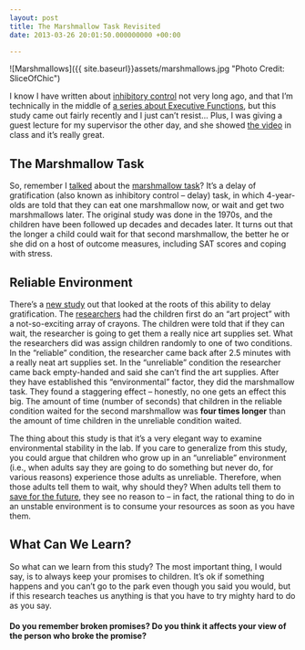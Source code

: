 ```yaml
---
layout: post
title: The Marshmallow Task Revisited
date: 2013-03-26 20:01:50.000000000 +00:00

---
```

![Marshmallows]({{ site.baseurl}}assets/marshmallows.jpg "Photo Credit: SliceOfChic")


I know I have written about [inhibitory control](https://galpod.com/when-simon-doesnt-say-inhibitory-control-in-children/) not very long ago, and that I’m technically in the middle of [a series about Executive Functions](https://galpod.com/whos-the-executive/), but this study came out fairly recently and I just can’t resist... Plus, I was giving a guest lecture for my supervisor the other day, and she showed [the video](http://www.youtube.com/watch?v=JsQMdECFnUQ) in class and it’s really great.

## The Marshmallow Task

So, remember I [talked](https://galpod.com/children-ignoring-distractions-fact-or-fiction/) about the [marshmallow task](https://en.wikipedia.org/wiki/Stanford_marshmallow_experiment)? It’s a delay of gratification (also known as inhibitory control – delay) task, in which 4-year-olds are told that they can eat one marshmallow now, or wait and get two marshmallows later. The original study was done in the 1970s, and the children have been followed up decades and decades later. It turns out that the longer a child could wait for that second marshmallow, the better he or she did on a host of outcome measures, including SAT scores and coping with stress.

## Reliable Environment

There’s a [new study](https://www.sciencedirect.com/science/article/pii/S0010027712001849) out that looked at the roots of this ability to delay gratification. The [researchers](https://babylab.bcs.rochester.edu/New_Baby_Lab/The_Rochester_Baby_Lab.html) had the children first do an “art project” with a not-so-exciting array of crayons. The children were told that if they can wait, the researcher is going to get them a really nice art supplies set. What the researchers did was assign children randomly to one of two conditions. In the “reliable” condition, the researcher came back after 2.5 minutes with a really neat art supplies set. In the “unreliable” condition the researcher came back empty-handed and said she can’t find the art supplies. After they have established this “environmental” factor, they did the marshmallow task. They found a staggering effect – honestly, no one gets an effect this big. The amount of time (number of seconds) that children in the reliable condition waited for the second marshmallow was **four times longer** than the amount of time children in the unreliable condition waited.

The thing about this study is that it’s a very elegant way to examine environmental stability in the lab. If you care to generalize from this study, you could argue that children who grow up in an “unreliable” environment (i.e., when adults say they are going to do something but never do, for various reasons) experience those adults as unreliable. Therefore, when those adults tell them to wait, why should they? When adults tell them to [save for the future](https://galpod.com/on-saving-consequences-and-teaching-children-both/), they see no reason to – in fact, the rational thing to do in an unstable environment is to consume your resources as soon as you have them.

## What Can We Learn?

So what can we learn from this study? The most important thing, I would say, is to always keep your promises to children. It’s ok if something happens and you can’t go to the park even though you said you would, but if this research teaches us anything is that you have to try mighty hard to do as you say.

#### Do you remember broken promises? Do you think it affects your view of the person who broke the promise?
